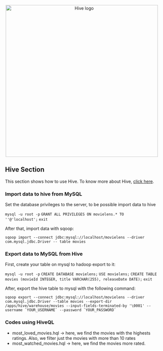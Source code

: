 <div align='center' style='text-align: center; align: center'>
    <img align='center' src='https://upload.wikimedia.org/wikipedia/commons/thumb/b/bb/Apache_Hive_logo.svg/1024px-Apache_Hive_logo.svg.png' alt='Hive logo' width='500px'></img>
</div>

<h2>Hive Section</h2>

<p>This section shows how to use Hive. To know more about Hive, <a href='https://hive.apache.org/'>click here</a>.</p>

<h3>Import data to hive from MySQL</h3>

<p>Set the database privileges to the server, to be possible import data to hive</p>
<code>mysql -u root -p</code>
<code>GRANT ALL PRIVILEGES ON movielens.* TO ''@'localhost';</code>
<code>exit</code>

<p>After that, import data with sqoop:</p>
<code>sqoop import --connect jdbc:mysql://localhost/movielens --driver com.mysql.jdbc.Driver -- table movies</code>


<h3>Export data to MySQL from Hive</h3>

<p>First, create your table on mysql to hadoop export to it:</p>
<code>mysql -u root -p</code>
<code>CREATE DATABASE movielens;</code>
<code>USE movielens;</code>
<code>CREATE TABLE movies (movieId INTEGER, title VARCHAR(255), releaseDate DATE);</code>
<code>exit</code>

<p>After, export the hive table to mysql with the following command:</p>
<code>sqoop export --connect jdbc:mysql://localhost/movielens --driver com.mysql.jdbc.Driver --table movies --export-dir /apps/hive/warehouse/movies --input-fields-terminated-by '\0001' --username `YOUR_USERNAME` --password `YOUR_PASSWORD`</code>

<h3>Codes using HiveQL</h3>
<ul>
<li>most_loved_movies.hql -> here, we find the movies with the highests ratings. Also, we filter just the movies with more than 10 rates</li>
<li>most_watched_movies.hql -> here, we find the movies more rated.</li>
</ul>

